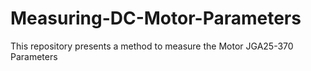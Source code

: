 # Measuring-DC-Motor-Parameters
This repository presents a method to measure the Motor JGA25-370 Parameters
